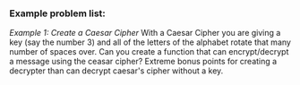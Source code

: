 ### Example problem list:

*Example 1: Create a Caesar Cipher*
With a Caesar Cipher you are giving a key (say the number 3) and all of the letters of the alphabet rotate that many number of spaces over. Can you create a function that can encrypt/decrypt a message using the ceasar cipher?
Extreme bonus points for creating a decrypter than can decrypt caesar's cipher without a key.
